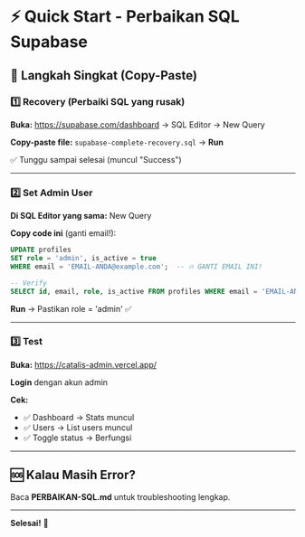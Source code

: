 # ⚡ Quick Start - Perbaikan SQL Supabase

## 🎯 Langkah Singkat (Copy-Paste)

### 1️⃣ Recovery (Perbaiki SQL yang rusak)

**Buka:** https://supabase.com/dashboard → SQL Editor → New Query

**Copy-paste file:** `supabase-complete-recovery.sql` → **Run**

✅ Tunggu sampai selesai (muncul "Success")

---

### 2️⃣ Set Admin User

**Di SQL Editor yang sama:** New Query

**Copy code ini** (ganti email!):

```sql
UPDATE profiles
SET role = 'admin', is_active = true
WHERE email = 'EMAIL-ANDA@example.com';  -- 🔥 GANTI EMAIL INI!

-- Verify
SELECT id, email, role, is_active FROM profiles WHERE email = 'EMAIL-ANDA@example.com';
```

**Run** → Pastikan role = 'admin' ✅

---

### 3️⃣ Test

**Buka:** https://catalis-admin.vercel.app/

**Login** dengan akun admin

**Cek:**
- ✅ Dashboard → Stats muncul
- ✅ Users → List users muncul
- ✅ Toggle status → Berfungsi

---

## 🆘 Kalau Masih Error?

Baca **PERBAIKAN-SQL.md** untuk troubleshooting lengkap.

---

**Selesai!** 🎉
